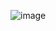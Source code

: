 ![image](https://user-images.githubusercontent.com/114919326/236824658-cab23f9c-3bf2-4ded-a5e0-2fc8f4dc75f3.png)
